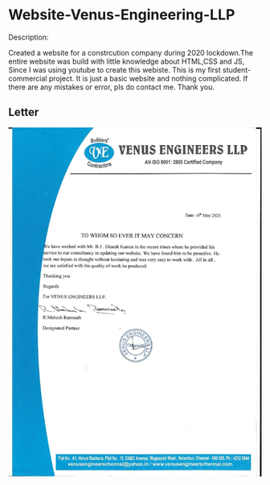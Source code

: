 # Website-Venus-Engineering-LLP

Description:

Created a website for a constrcution company during 2020 lockdown.The entire website was build with little knowledge about HTML,CSS and JS, Since I was using youtube to create this webiste. This is my first student-commercial project. It is just a basic website and nothing complicated. If there are any mistakes or error, pls do contact me. Thank you.
      
## Letter

![Letter](https://github.com/bjdineshkumar/Website-Venus-Engineering-LLP/blob/main/Letter.jpeg)
